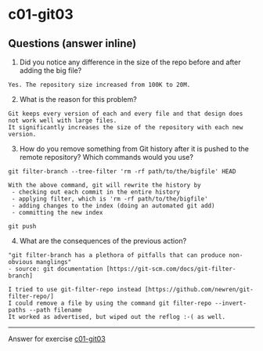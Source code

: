 # c01-git03

## Questions (answer inline)

1. Did you notice any difference in the size of the repo before and after adding the big file?
```
Yes. The repository size increased from 100K to 20M. 
```

2. What is the reason for this problem?
```
Git keeps every version of each and every file and that design does not work well with large files.
It significantly increases the size of the repository with each new version.
```

3. How do you remove something from Git history after it is pushed to the remote repository? Which commands would you use? 
```
git filter-branch --tree-filter 'rm -rf path/to/the/bigfile' HEAD

With the above command, git will rewrite the history by
 - checking out each commit in the entire history 
 - applying filter, which is 'rm -rf path/to/the/bigfile'
 - adding changes to the index (doing an automated git add)
 - committing the new index 

git push

```

4. What are the consequences of the previous action?
```
"git filter-branch has a plethora of pitfalls that can produce non-obvious manglings" 
- source: git documentation [https://git-scm.com/docs/git-filter-branch]

I tried to use git-filter-repo instead [https://github.com/newren/git-filter-repo/]
I could remove a file by using the command git filter-repo --invert-paths --path filename
It worked as advertised, but wiped out the reflog :-( as well. 

```

***
Answer for exercise [c01-git03](https://github.com/devopsacademyau/academy/blob/23cc1dfa31e85651e3cdc1b0ef38da21518841ba/classes/01class/exercises/c01-git03/README.md)